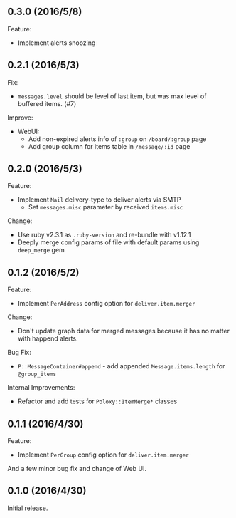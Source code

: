 ## 0.3.0 (2016/5/8)

Feature:

- Implement alerts snoozing

## 0.2.1 (2016/5/3)

Fix:

- `messages.level` should be level of last item, but was max level of buffered
  items. (#7)

Improve:

- WebUI:
  - Add non-expired alerts info of `:group` on `/board/:group` page
  - Add group column for items table in `/message/:id` page

## 0.2.0 (2016/5/3)

Feature:

- Implement `Mail` delivery-type to deliver alerts via SMTP
  - Set `messages.misc` parameter by received `items.misc`

Change:

- Use ruby v2.3.1 as `.ruby-version` and re-bundle with v1.12.1
- Deeply merge config params of file with default params using `deep_merge` gem

## 0.1.2 (2016/5/2)

Feature:

- Implement `PerAddress` config option for `deliver.item.merger`

Change:

- Don't update graph data for merged messages because it has no matter with
  happend alerts.

Bug Fix:

- `P::MessageContainer#append` - add appended `Message.items.length` for `@group_items`

Internal Improvements:

- Refactor and add tests for `Poloxy::ItemMerge*` classes

## 0.1.1 (2016/4/30)

Feature:

- Implement `PerGroup` config option for `deliver.item.merger`

And a few minor bug fix and change of Web UI.

## 0.1.0 (2016/4/30)

Initial release.
